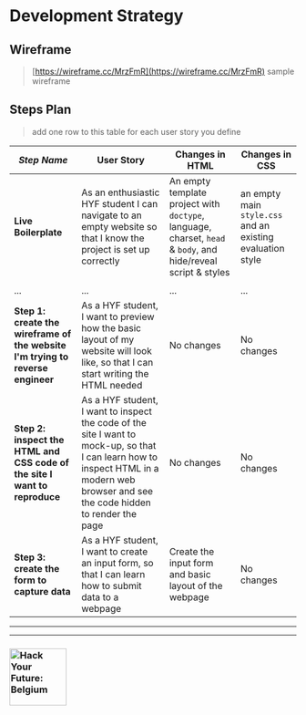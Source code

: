 # Development Strategy

## Wireframe

> [https://wireframe.cc/MrzFmR](https://wireframe.cc/MrzFmR) sample wireframe

## Steps Plan

> add one row to this table for each user story you define

| _Step Name_ | User Story | Changes in HTML | Changes in CSS |
| --- | --- | --- | --- |
| __Live Boilerplate__ | As an enthusiastic HYF student I can navigate to an empty website so that I know the project is set up correctly | An empty template project with `doctype`, language, charset, `head` & `body`, and hide/reveal script & styles | an empty main `style.css` and an existing evaluation style |
|  | |  |  |
| ... | ... | ... | ... |
| __Step 1: create the wireframe of the website I'm trying to reverse engineer__ | As a HYF student, I want to preview how the basic layout of my website will look like, so that I can start writing the HTML needed | No changes | No changes |
| __Step 2: inspect the HTML and CSS code of the site I want to reproduce__ | As a HYF student, I want to inspect the code of the site I want to mock-up, so that I can learn how to inspect HTML in a modern web browser and see the code hidden to render the page | No changes | No changes |
| __Step 3: create the form to capture data__ | As a HYF student, I want to create an input form, so that I can learn how to submit data to a webpage | Create the input form and basic layout of the webpage | No changes |
---
---

### <a href="https://hackyourfuture.be" target="_blank"><img src="https://user-images.githubusercontent.com/18554853/63941625-4c7c3d00-ca6c-11e9-9a76-8d5e3632fe70.jpg" width="100" height="100" alt="Hack Your Future: Belgium"></a>
